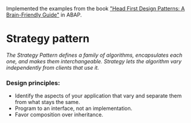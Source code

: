 Implemented the examples from the book ["Head First Design Patterns: A Brain-Friendly Guide"](https://www.amazon.com/Head-First-Design-Patterns-Brain-Friendly/dp/0596007124) in ABAP.

# Strategy pattern
*The Strategy Pattern defines a family of algorithms, encapsulates each one, and makes them interchangeable. Strategy lets the algorithm vary independently from clients that use it.*
### Design principles:
- Identify the aspects of your application that vary and separate them from what stays the same.
- Program to an interface, not an implementation.
- Favor composition over inheritance.
